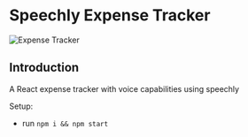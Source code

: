 # Speechly Expense Tracker

![Expense Tracker](https://i.ibb.co/VJjj3Kp/Screenshot-2020-12-18-205600.png)

## Introduction

A React expense tracker with voice capabilities using speechly

Setup:
- run ```npm i && npm start```
